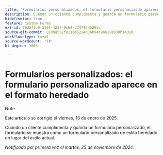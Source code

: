 ```yaml
---
title: 'Formularios personalizados: el formulario personalizado aparece en el formato heredado'
description: Cuando un cliente cumplimenta y guarda un formulario personalizado, el formulario se muestra como un formulario personalizado de estilo heredado en lugar del estilo actual.
hidefromtoc: true
feature: Custom Forms
exl-id: 263273d0-130f-4227-9c64-374746a5205c
source-git-commit: 81dba561f8116e5214d06b94c9a620e938b14310
workflow-type: tm+mt
source-wordcount: '74'
ht-degree: 100%

---
```


# Formularios personalizados: el formulario personalizado aparece en el formato heredado

>[!NOTE]
>
>Este artículo se corrigió el viernes, 16 de enero de 2025.

Cuando un cliente cumplimenta y guarda un formulario personalizado, el formulario se muestra como un formulario personalizado de estilo heredado en lugar del estilo actual.

_Notificado por primera vez el martes, 25 de noviembre de 2024._
